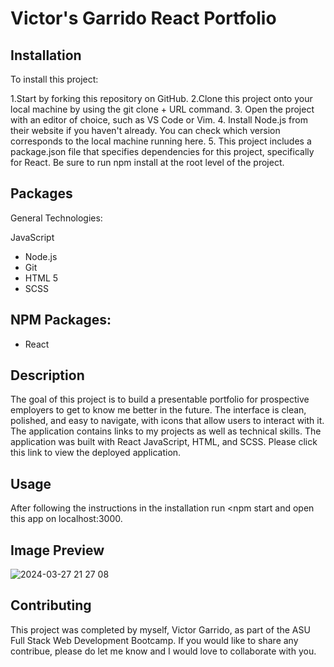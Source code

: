# Victor's Garrido React Portfolio


## Installation

To install this project:

1.Start by forking this repository on GitHub.
2.Clone this project onto your local machine by using the git clone + URL command.
3. Open the project with an editor of choice, such as VS Code or Vim.
4. Install Node.js from their website if you haven't already. You can check which version corresponds to the local machine running here.
5. This project includes a package.json file that specifies dependencies for this project, specifically for React. Be sure to run npm install at the root level of the project.

## Packages
General Technologies:

JavaScript
* Node.js
* Git
* HTML 5
* SCSS

## NPM Packages:

* React

## Description

The goal of this project is to build a presentable portfolio for prospective employers to get to know me better in the future. The interface is clean, polished, and easy to navigate, with icons that allow users to interact with it. The application contains links to my projects as well as technical skills. The application was built with React JavaScript, HTML, and SCSS. Please click this link to view the deployed application.

## Usage

After following the instructions in the installation run <npm start and open this app on localhost:3000.

## Image Preview

![2024-03-27 21 27 08](https://github.com/victorgarrido1/react-portfolio/assets/139294878/f26f608b-cedd-47a2-a5a3-31f822112a73)


## Contributing

This project was completed by myself, Victor Garrido, as part of the ASU Full Stack Web Development Bootcamp. If you would like to share any contribue, please do let me know and I would love to collaborate with you.

